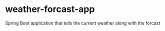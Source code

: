 # weather-forcast-app
Spring Boot application that tells the current weather along with the forcast
